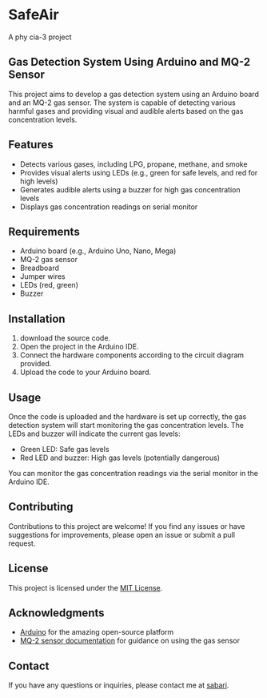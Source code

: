 # SafeAir
A phy cia-3 project
## Gas Detection System Using Arduino and MQ-2 Sensor

This project aims to develop a gas detection system using an Arduino board and an MQ-2 gas sensor. The system is capable of detecting various harmful gases and providing visual and audible alerts based on the gas concentration levels.

## Features

- Detects various gases, including LPG, propane, methane, and smoke
- Provides visual alerts using LEDs (e.g., green for safe levels,  and red for high levels)
- Generates audible alerts using a buzzer for high gas concentration levels
- Displays gas concentration readings on serial monitor

## Requirements

- Arduino board (e.g., Arduino Uno, Nano, Mega)
- MQ-2 gas sensor
- Breadboard
- Jumper wires
- LEDs (red, green)
- Buzzer

## Installation

1. download the source code.
2. Open the project in the Arduino IDE.
3. Connect the hardware components according to the circuit diagram provided.
4. Upload the code to your Arduino board.

## Usage

Once the code is uploaded and the hardware is set up correctly, the gas detection system will start monitoring the gas concentration levels. The LEDs and buzzer will indicate the current gas levels:

- Green LED: Safe gas levels
- Red LED and buzzer: High gas levels (potentially dangerous)

You can monitor the gas concentration readings via the serial monitor in the Arduino IDE.

## Contributing

Contributions to this project are welcome! If you find any issues or have suggestions for improvements, please open an issue or submit a pull request.

## License

This project is licensed under the [MIT License](LICENSE).

## Acknowledgments

- [Arduino](https://www.arduino.cc/) for the amazing open-source platform
- [MQ-2 sensor documentation](https://www.sparkfun.com/datasheets/Sensors/Biometric/MQ-2.pdf) for guidance on using the gas sensor

## Contact

If you have any questions or inquiries, please contact me at [sabari](sabari8956@gmail.com).
